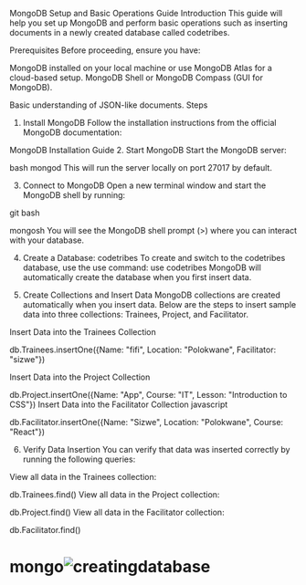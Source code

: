 MongoDB Setup and Basic Operations Guide
Introduction
This guide will help you set up MongoDB and perform basic  operations such as inserting documents in a newly created database called codetribes.

Prerequisites
Before proceeding, ensure you have:

MongoDB installed on your local machine or use MongoDB Atlas for a cloud-based setup.
MongoDB Shell or MongoDB Compass (GUI for MongoDB).

Basic understanding of JSON-like documents.
Steps
1. Install MongoDB
Follow the installation instructions from the official MongoDB documentation:

MongoDB Installation Guide
2. Start MongoDB
Start the MongoDB server:

bash
mongod
This will run the server locally on port 27017 by default.

3. Connect to MongoDB
Open a new terminal window and start the MongoDB shell by running:

git bash

mongosh
You will see the MongoDB shell prompt (>) where you can interact with your database.

4. Create a Database: codetribes
To create and switch to the codetribes database, use the use command:
use codetribes
MongoDB will automatically create the database when you first insert data.

5. Create Collections and Insert Data
MongoDB collections are created automatically when you insert data. Below are the steps to insert sample data into three collections: Trainees, Project, and Facilitator.

Insert Data into the Trainees Collection


db.Trainees.insertOne({Name: "fifi", Location: "Polokwane", Facilitator: "sizwe"})

Insert Data into the Project Collection


db.Project.insertOne({Name: "App", Course: "IT", Lesson: "Introduction to CSS"})
Insert Data into the Facilitator Collection
javascript

db.Facilitator.insertOne({Name: "Sizwe", Location: "Polokwane", Course: "React"})

6. Verify Data Insertion
You can verify that data was inserted correctly by running the following queries:

View all data in the Trainees collection:

db.Trainees.find()
View all data in the Project collection:

db.Project.find()
View all data in the Facilitator collection:


db.Facilitator.find()

# mongo![creatingdatabase](https://github.com/user-attachments/assets/5120d642-e99b-404e-ad9b-899654b550f3)
